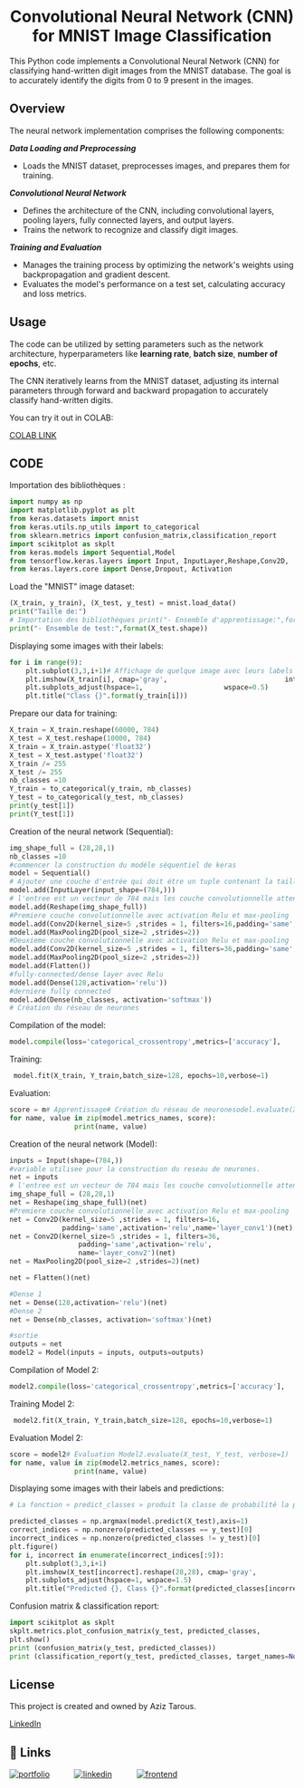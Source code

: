 <h1 align="center">
Convolutional Neural Network (CNN) for MNIST Image Classification
</h1>

This Python code implements a Convolutional Neural Network (CNN) for classifying hand-written digit images from the MNIST database. The goal is to accurately identify the digits from 0 to 9 present in the images.

## Overview

The neural network implementation comprises the following components:

***Data Loading and Preprocessing***
- Loads the MNIST dataset, preprocesses images, and prepares them for training.

***Convolutional Neural Network***
- Defines the architecture of the CNN, including convolutional layers, pooling layers, fully connected layers, and output layers.
- Trains the network to recognize and classify digit images.

***Training and Evaluation***
- Manages the training process by optimizing the network's weights using backpropagation and gradient descent.
- Evaluates the model's performance on a test set, calculating accuracy and loss metrics.

## Usage

The code can be utilized by setting parameters such as the network architecture, hyperparameters like **learning rate**, **batch size**, **number of epochs**, etc.

The CNN iteratively learns from the MNIST dataset, adjusting its internal parameters through forward and backward propagation to accurately classify hand-written digits.

You can try it out in COLAB:

[COLAB LINK](https://colab.research.google.com/drive/15nO-fPEy0w4TqM-P68pySgSVTexn-0zF?usp=sharing)

## CODE
Importation des bibliothèques :
```python
import numpy as np
import matplotlib.pyplot as plt
from keras.datasets import mnist
from keras.utils.np_utils import to_categorical
from sklearn.metrics import confusion_matrix,classification_report
import scikitplot as skplt
from keras.models import Sequential,Model
from tensorflow.keras.layers import Input, InputLayer,Reshape,Conv2D,  MaxPooling2D,Dense, Flatten
from keras.layers.core import Dense,Dropout, Activation
```

Load the "MNIST" image dataset:
```python
(X_train, y_train), (X_test, y_test) = mnist.load_data()
print("Taille de:")
# Importation des bibliothèques print("- Ensemble d'apprentissage:",format(X_train.shape))
print("- Ensemble de test:",format(X_test.shape))
```

Displaying some images with their labels:
```python
for i in range(9):
    plt.subplot(3,3,i+1)# Affichage de quelque image avec leurs labels
    plt.imshow(X_train[i], cmap='gray', 	             			interpolation='none')
    plt.subplots_adjust(hspace=1,      				 wspace=0.5)
    plt.title("Class {}".format(y_train[i]))
```

Prepare our data for training:
```python
X_train = X_train.reshape(60000, 784)
X_test = X_test.reshape(10000, 784)
X_train = X_train.astype('float32')
X_test = X_test.astype('float32')
X_train /= 255
X_test /= 255
nb_classes =10
Y_train = to_categorical(y_train, nb_classes)
Y_test = to_categorical(y_test, nb_classes)
print(y_test[1])
print(Y_test[1])
```

Creation of the neural network (Sequential):
```python
img_shape_full = (28,28,1)
nb_classes =10
#commencer la construction du modéle séquentiel de keras
model = Sequential()
# Ajouter une couche d'entrée qui doit étre un tuple contenant la taille de l'image
model.add(InputLayer(input_shape=(784,)))
# l'entree est un vecteur de 784 mais les couche convolutionnelle attent des image avec forme (28,28,1)
model.add(Reshape(img_shape_full))
#Premiere couche convolutionnelle avec activation Relu et max-pooling
model.add(Conv2D(kernel_size=5 ,strides = 1, filters=16,padding='same',activation='relu',name='layer_conv1'))
model.add(MaxPooling2D(pool_size=2 ,strides=2))
#Deuxieme couche convolutionnelle avec activation Relu et max-pooling
model.add(Conv2D(kernel_size=5 ,strides = 1, filters=36,padding='same',activation='relu',name='layer_conv2'))
model.add(MaxPooling2D(pool_size=2 ,strides=2))
model.add(Flatten())
#fully-connected/dense layer avec Relu
model.add(Dense(128,activation='relu'))
#derniere fully connected
model.add(Dense(nb_classes, activation='softmax'))
# Création du réseau de neurones
```

Compilation of the model:
```python
model.compile(loss='categorical_crossentropy',metrics=['accuracy'],     optimizer='adam')
```

Training:
```python
 model.fit(X_train, Y_train,batch_size=128, epochs=10,verbose=1)
```

Evaluation:
```python
score = m# Apprentissage# Création du réseau de neuronesodel.evaluate(X_test, Y_test, verbose=1)
for name, value in zip(model.metrics_names, score):
    			print(name, value)

```

Creation of the neural network (Model):
```python
inputs = Input(shape=(784,))
#variable utilisee pour la construction du reseau de neurones.
net = inputs
# l'entree est un vecteur de 784 mais les couche convolutionnelle attent des image avec forme (28,28,1)
img_shape_full = (28,28,1)
net = Reshape(img_shape_full)(net)
#Premiere couche convolutionnelle avec activation Relu et max-pooling
net = Conv2D(kernel_size=5 ,strides = 1, filters=16,
             padding='same',activation='relu',name='layer_conv1')(net)
net = Conv2D(kernel_size=5 ,strides = 1, filters=36,
                 padding='same',activation='relu',
                 name='layer_conv2')(net)
net = MaxPooling2D(pool_size=2 ,strides=2)(net)

net = Flatten()(net)

#Dense 1
net = Dense(128,activation='relu')(net)
#Dense 2
net = Dense(nb_classes, activation='softmax')(net)

#sortie
outputs = net
model2 = Model(inputs = inputs, outputs=outputs)
```

Compilation of Model 2:
```python
model2.compile(loss='categorical_crossentropy',metrics=['accuracy'],     optimizer='adam')
```

Training Model 2:
```python
 model2.fit(X_train, Y_train,batch_size=128, epochs=10,verbose=1)
```

Evaluation Model 2:
```python
score = model2# Évaluation Model2.evaluate(X_test, Y_test, verbose=1)
for name, value in zip(model2.metrics_names, score):
    			print(name, value)
```

Displaying some images with their labels and predictions:
```python
# La fonction « predict_classes » produit la classe de probabilité la plus élevée selon le classificateur formé pour chaque exemple d'entrée.

predicted_classes = np.argmax(model.predict(X_test),axis=1)
correct_indices = np.nonzero(predicted_classes == y_test)[0]
incorrect_indices = np.nonzero(predicted_classes != y_test)[0]
plt.figure()
for i, incorrect in enumerate(incorrect_indices[:9]):
    plt.subplot(3,3,i+1)
    plt.imshow(X_test[incorrect].reshape(28,28), cmap='gray',                			interpolation='none')
    plt.subplots_adjust(hspace=1, wspace=1.5)
    plt.title("Predicted {}, Class {}".format(predicted_classes[incorrect],  			y_test[incorrect]))
```

Confusion matrix & classification report:
```python
import scikitplot as skplt
skplt.metrics.plot_confusion_matrix(y_test, predicted_classes,               normalize=False)
plt.show()
print (confusion_matrix(y_test, predicted_classes))
print (classification_report(y_test, predicted_classes, target_names=None))
```

## License

This project is created and owned by Aziz Tarous.

[LinkedIn](https://www.linkedin.com/in/aziz-tarous/)

## 🔗 Links

[![portfolio](https://img.shields.io/badge/my_portfolio-000?style=for-the-badge&logo=ko-fi&logoColor=white)](https://eportfolio-host.web.app) &nbsp;   &nbsp;   &nbsp;   &nbsp;   &nbsp;   [![linkedin](https://img.shields.io/badge/linkedin-0A66C2?style=for-the-badge&logo=linkedin&logoColor=white)](https://www.linkedin.com/in/aziz-tarous/) &nbsp;   &nbsp;   &nbsp;   &nbsp;   &nbsp;  [![frontend](https://img.shields.io/badge/GitHub-100000?style=for-the-badge&logo=github&logoColor=white)](https://github.com/aziztarous1999/Tunisair_SpringBoot_Frontend)
